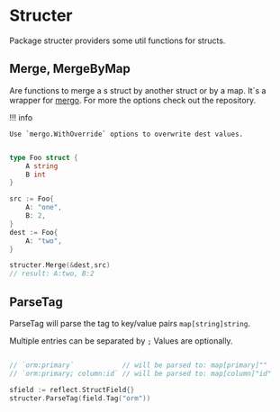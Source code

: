 # Structer

Package structer providers some util functions for structs.


## Merge, MergeByMap
Are functions to merge a s struct by another struct or by a map.
It`s a wrapper for [mergo](https://github.com/imdario/mergo). For more the options check out the repository.

!!! info

    Use `mergo.WithOverride` options to overwrite dest values.


```go

type Foo struct {
    A string
    B int
}

src := Foo{
    A: "one",
    B: 2,
}
dest := Foo{
    A: "two",
}

structer.Merge(&dest,src)
// result: A:two, B:2
```


## ParseTag

ParseTag will parse the tag to key/value pairs `map[string]string`.

Multiple entries can be separated by `;`
Values are optionally.

```go

// `orm:primary`            // will be parsed to: map[primary]""
// `orm:primary; column:id` // will be parsed to: map[column]"id"

sfield := reflect.StructField{}
structer.ParseTag(field.Tag("orm"))
```
